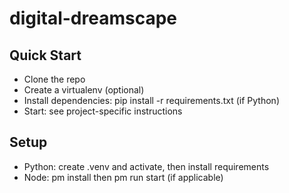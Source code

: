 # digital-dreamscape

## Quick Start

- Clone the repo
- Create a virtualenv (optional)
- Install dependencies: pip install -r requirements.txt (if Python)
- Start: see project-specific instructions

## Setup

- Python: create .venv and activate, then install requirements
- Node: 
pm install then 
pm run start (if applicable)

